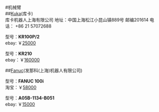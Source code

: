 #机械臂  
##[Kuka](http://www.kuka-robotics.com/zh/)(库卡)    
库卡机器人上海有限公司	地址：中国上海松江小昆山镇889号 邮编201614 电话： +86 21 57072688   


型号：**KR100P/2**           
ebay: ￥[25000](http://www.ebay.com/itm/Kuka-Roboter-KR100P-2-Robot-Arm-w-KRC1A-Controller-and-Teach-Pendant-/271597116926?pt=LH_DefaultDomain_0&hash=item3f3c731dfe)         


型号：**KR210**   
ebay：￥[160000](http://www.ebay.com/itm/KUKA-KR210-Robot-w-KRC2-Control-system-KRC2-Controller-Pendant-Complete-/281541574071?pt=LH_DefaultDomain_0&hash=item418d2f7db7)      

##[Fanuc](http://www.shanghai-fanuc.com.cn/)(发那科(上海)机器人有限公司)  


型号：**FANUC 100i**     
淘宝：￥[58000](http://item.taobao.com/item.htm?spm=a230r.1.14.208.mAynC8&id=35527127391&ns=1&abbucket=16&_u=ffdpsdu2cd0#detail)     


型号：**A05B-1134-B051**     
ebay: ￥[15000](http://www.ebay.com/itm/FANUC-A05B-1134-B051-LR-MATE-100i-HIGH-SPEED-ROBOT-ARM-W-A05B-2330-B007-R-J2-/281625345440?pt=LH_DefaultDomain_0&hash=item41922dbda0)    

